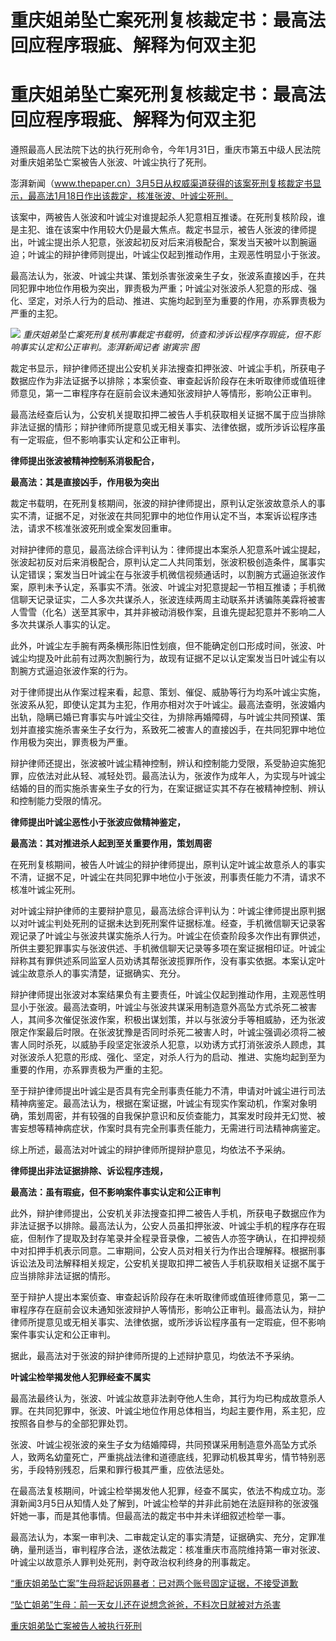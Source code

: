 # 重庆姐弟坠亡案死刑复核裁定书：最高法回应程序瑕疵、解释为何双主犯

# 重庆姐弟坠亡案死刑复核裁定书：最高法回应程序瑕疵、解释为何双主犯

遵照最高人民法院下达的执行死刑命令，今年1月31日，重庆市第五中级人民法院对重庆姐弟坠亡案被告人张波、叶诚尘执行了死刑。

澎湃新闻（www.thepaper.cn）3月5日从权威渠道获得的该案死刑复核裁定书显示，最高法1月18日作出该裁定，核准张波、叶诚尘死刑。

该案中，两被告人张波和叶诚尘对谁提起杀人犯意相互推诿。在死刑复核阶段，谁是主犯、谁在该案中作用较大仍是最大焦点。裁定书显示，被告人张波的律师提出，叶诚尘提出杀人犯意，张波起初反对后来消极配合，案发当天被叶以割腕逼迫；叶诚尘的辩护律师则提出，叶诚尘仅起到推动作用，主观恶性明显小于张波。

最高法认为，张波、叶诚尘共谋、策划杀害张波亲生子女，张波系直接凶手，在共同犯罪中地位作用极为突出，罪责极为严重；叶诚尘对张波杀人犯意的形成、强化、坚定，对杀人行为的启动、推进、实施均起到至为重要的作用，亦系罪责极为严重的主犯。

![](https://inews.gtimg.com/om_bt/OUhtPQRFOV7hzgGNuwQpgb1ch1KzFmpiui0QtHjZiHnw8AA/1000)
_重庆姐弟坠亡案死刑复核刑事裁定书载明，侦查和涉诉讼程序存瑕疵，但不影响事实认定和公正审判。澎湃新闻记者 谢寅宗 图_

裁定书显示，辩护律师还提出公安机关非法搜查扣押张波、叶诚尘手机，所获电子数据应作为非法证据予以排除；本案侦查、审查起诉阶段存在未听取律师或值班律师意见，第一二审程序存在庭前会议未通知张波辩护人等情形，影响公正审判。

最高法经查后认为，公安机关提取扣押二被告人手机获取相关证据不属于应当排除非法证据的情形；辩护律师所提意见或无相关事实、法律依据，或所涉诉讼程序虽有一定瑕疵，但不影响事实认定和公正审判。

**律师提出张波被精神控制系消极配合，**

**最高法：其是直接凶手，作用极为突出**

裁定书载明，在死刑复核期间，张波的辩护律师提出，原判认定张波故意杀人的事实不清，证据不足，对张波在共同犯罪中的地位作用认定不当，本案诉讼程序违法，请求不核准张波死刑或全案发回重审。

对辩护律师的意见，最高法综合评判认为：律师提出本案杀人犯意系叶诚尘提起，张波起初反对后来消极配合，原判认定二人共同策划，张波积极创造条件，属事实认定错误；案发当日叶诚尘在与张波手机微信视频通话时，以割腕方式逼迫张波作案，原判未予认定，系事实不清。张波、叶诚尘对犯意提起一节相互推诿；手机微信聊天记录证实，二人多次共谋杀人，张波连续两周主动联系并诱骗陈美霖将被害人雪雪（化名）送至其家中，其并非被动消极作案，且谁先提起犯意并不影响二人多次共谋杀人事实的认定。

此外，叶诚尘左手腕有两条横形陈旧性划痕，但不能确定创口形成时间，张波、叶诚尘均提及叶此前有过两次割腕行为，故现有证据不足以认定案发当日叶诚尘有以割腕方式逼迫张波作案的行为。

对于律师提出从作案过程来看，起意、策划、催促、威胁等行为均系叶诚尘实施，张波系从犯，即使认定其为主犯，作用亦相对次于叶诚尘。最高法查明，张波婚内出轨，隐瞒已婚已育事实与叶诚尘交往，为排除再婚障碍，与叶诚尘共同预谋、策划并直接实施杀害亲生子女行为，系致死二被害人的直接凶手，在共同犯罪中地位作用极为突出，罪责极为严重。

辩护律师还提出，张波被叶诚尘精神控制，辨认和控制能力受限，系受胁迫实施犯罪，应依法对此从轻、减轻处罚。最高法认为，张波作为成年人，为实现与叶诚尘结婚的目的而实施杀害亲生子女的行为，在案证据证实其不存在被精神控制、辨认和控制能力受限的情况。

**律师提出叶诚尘恶性小于张波应做精神鉴定，**

**最高法：其对推进杀人起到至关重要作用，策划周密**

在死刑复核期间，被告人叶诚尘的辩护律师提出，原判认定叶诚尘故意杀人的事实不清，证据不足，叶诚尘在共同犯罪中地位小于张波，刑事责任能力不清，请求不核准叶诚尘死刑。

对叶诚尘辩护律师的主要辩护意见，最高法综合评判认为：叶诚尘律师提出原判据以对叶诚尘判处死刑的证据未达到死刑案件证据标准。经查，手机微信聊天记录客观记录了叶诚尘与张波共谋实施杀人行为。叶诚尘在侦查阶段多次作出有罪供述，所供主要犯罪事实与张波供述、手机微信聊天记录等多项在案证据相印证。叶诚尘辩称其有罪供述系同监室人员劝诱其帮张波揽罪所作，没有事实依据。本案认定叶诚尘故意杀人的事实清楚，证据确实、充分。

辩护律师提出张波对本案结果负有主要责任，叶诚尘仅起到推动作用，主观恶性明显小于张波。最高法查明，叶诚尘与张波共谋采用制造意外高坠方式杀死二被害人，其间多次催促张波作案，积极出谋划策，并以与张波分手等相威胁，还为张波限定作案最后时限。在张波犹豫是否同时杀死二被害人时，叶诚尘强调必须将二被害人同时杀死，以威胁手段坚定张波杀人犯意，以劝诱方式打消张波杀人顾虑，其对张波杀人犯意的形成、强化、坚定，对杀人行为的启动、推进、实施均起到至为重要的作用，亦系罪责极为严重的主犯。

至于辩护律师提出叶诚尘是否具有完全刑事责任能力不清，申请对叶诚尘进行司法精神病鉴定。最高法认为，根据在案证据，叶诚尘有现实作案动机，作案对象明确，策划周密，并有较强的自我保护意识和反侦查能力，其案发时段并无幻觉、被害妄想等精神病症状，作案时具有完全刑事责任能力，无需进行司法精神病鉴定。

综上所述，最高法对叶诚尘的辩护律师所提辩护意见，均依法不予采纳。

**律师提出非法证据排除、诉讼程序违规，**

**最高法：虽有瑕疵，但不影响案件事实认定和公正审判**

此外，辩护律师提出，公安机关非法搜查扣押二被告人手机，所获电子数据应作为非法证据予以排除。最高法认为，公安人员虽扣押张波、叶诚尘手机的程序存在瑕疵，但制作了提取及封存笔录并全程录音录像，二被告人亦签字确认，在扣押视频中对扣押手机表示同意。二审期间，公安人员对相关行为作出合理解释。根据刑事诉讼法及司法解释相关规定，公安机关提取扣押二被告人手机获取相关证据不属于应当排除非法证据的情形。

至于辩护人提出本案侦查、审查起诉阶段存在未听取律师或值班律师意见，第一二审程序存在庭前会议未通知张波辩护人等情形，影响公正审判。最高法认为，辩护律师所提意见或无相关事实、法律依据，或所涉诉讼程序虽有一定瑕疵，但不影响案件事实认定和公正审判。

据此，最高法对于张波的辩护律师所提的上述辩护意见，均依法不予采纳。

**叶诚尘检举揭发他人犯罪经查不属实**

最高法最终认为，张波、叶诚尘故意非法剥夺他人生命，其行为均已构成故意杀人罪。在共同犯罪中，张波、叶诚尘地位作用总体相当，均起主要作用，系主犯，应按照各自参与的全部犯罪处罚。

张波、叶诚尘视张波的亲生子女为结婚障碍，共同预谋采用制造意外高坠方式杀人，致两名幼童死亡，严重挑战法律和道德底线，犯罪动机极其卑劣，情节特别恶劣，手段特别残忍，后果和罪行极其严重，应依法惩处。

在最高法复核期间，叶诚尘检举揭发他人犯罪，经查不属实，依法不构成立功。澎湃新闻3月5日从知情人处了解到，叶诚尘检举的并非此前她在法庭辩称的张波强奸她一事，而是其他事情。但最高法的裁定书中并未详细叙述检举一事。

最高法认为，本案一审判决、二审裁定认定的事实清楚，证据确实、充分，定罪准确，量刑适当，审判程序合法，遂依法裁定：核准重庆市高院维持第一审对张波、叶诚尘以故意杀人罪判处死刑，剥夺政治权利终身的刑事裁定。

[“重庆姐弟坠亡案”生母将起诉网暴者：已对两个账号固定证据，不接受道歉](https://news.qq.com/rain/a/20240201A0783H00)

[“坠亡姐弟”生母：前一天女儿还在说想念爸爸，不料次日就被对方杀害](https://news.qq.com/rain/a/20240131A05MX500)

[重庆姐弟坠亡案被告人被执行死刑](https://news.qq.com/rain/a/20240131A03A2O00)

